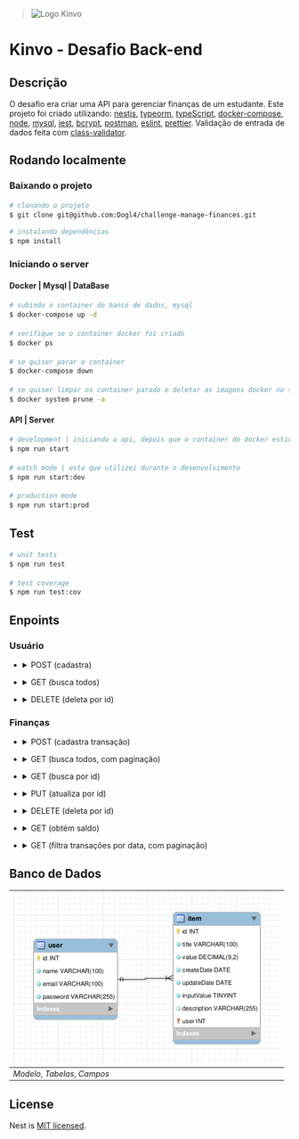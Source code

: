 
> ![Logo Kinvo](https://github.com/cbfranca/kinvo-front-end-test/blob/master/logo.svg)


# Kinvo - Desafio Back-end

## Descrição

O desafio era criar uma API para gerenciar finanças de um estudante. Este projeto foi criado utilizando: [nestjs](https://docs.nestjs.com/#alternatives "doc nestjs"), [typeorm](https://typeorm.io/ "doc typeorm"), [typeScript](https://www.typescriptlang.org/ "doc typescript"), [docker-compose](https://docs.docker.com/compose/overview/ "doc docker-compose"), [node](https://nodejs.org/en/ "doc node"), [mysql](https://www.mysql.com/ "doc mysql"), [jest](https://jestjs.io/ "doc jest"), [bcrypt](https://www.npmjs.com/package/bcrypt "doc bcrypt"), [postman](https://www.postman.com/ "doc postman"), [eslint](https://eslint.org/ "doc eslint"), [prettier](https://prettier.io/ "doc prettier"). Validação de entrada de dados feita com [class-validator](https://www.npmjs.com/package/class-validator "docs class-validator").

## Rodando localmente

### Baixando o projeto

```bash
# clonando o projeto
$ git clone git@github.com:Dogl4/challenge-manage-finances.git
```

```bash
# instalando dependências
$ npm install
```

### Iniciando o server

#### Docker | Mysql | DataBase

```bash
# subindo o container do banco de dados, mysql
$ docker-compose up -d

# verifique se o container docker foi criado
$ docker ps

# se quiser parar o container
$ docker-compose down

# se quiser limpar os container parado e deletar as imagens docker no seu pc
$ docker system prune -a
```

#### API | Server

```bash
# development | iniciando a api, depois que o container do docker estiver ativo
$ npm run start

# watch mode | esta que utilizei durante o desenvolvimento
$ npm run start:dev

# production mode
$ npm run start:prod
```

## Test

```bash
# unit tests
$ npm run test

# test coverage
$ npm run test:cov
```

## Enpoints

### Usuário

- <details>
      <summary>POST (cadastra)</summary>

  - Url:
     - `/user`
     - Exemplo: `http://localhost:3000/user`

  - Request:
    - Body

        ```json
        {
            "name": "Dogl4",
            "email": "doougllas@kinvo.com",
            "password": "123456"
        }
        ```

  - Response: 
    - Status: `201 Created`
    - Body

      ```json
      {
          "message": "User created successfully"
      }
      ```

</details>

- <details>
      <summary>GET (busca todos)</summary>

  - Url:
     - `/user`
     - Exemplo: `http://localhost:3000/user`

  - Response: 
    - Status: `200 OK`
    - Body

      ```json
      [
          {
              "id": 1,
              "name": "Dogl4",
              "email": "dogla@email.com",
              "password": "$2b$08$xO6ttGh0dmnBjDtIwR7gguETGOEACwquyE.RhzvP.E32zzy5FxEEO"
          }
      ]
      ```

</details>

- <details>
      <summary>DELETE (deleta por id)</summary>

  - Url:
    - `/user/:id`
    - Exemplo: `http://localhost:3000/user/1`

  - Response: 
    - Status: `204 No Content`

</details>

### Finanças

- <details>
      <summary>POST (cadastra transação)</summary>

  - Nota: somente cria se o campo `user` estiver um id de usuário for valido no banco de dados, então tem que cadastrar um usuário primeiro e obter o id dele para criar o item(transação). O campo `inputValue` é um booleano, se for true é uma transação de entrada, se for false é uma transação de saída.

  - Url:
     - `/item`
     - Exemplo: `http://localhost:3000/item`

  - Request:
    - Body

        ```json
        {
            "title": "Salário",
            "value": 3000.1,
            "inputValue": true,
            "user": 1
        }
        ```

  - Response: 
    - Status: `201 Created`
    - Body

      ```json
      {
          "createdDate": "2022-07-10T05:03:45.344Z",
          "title": "Salário",
          "value": "3000.1",
          "inputValue": true,
          "user": 1,
          "updatedDate": null,
          "id": 8,
          "description": ""
      }
      ```

</details>

- <details>
      <summary>GET (busca todos, com paginação)</summary>

  - Nota: page e limit é opcional, onde page é a página e limit é o limite de itens por página. O padrão é page 1 e limit 10, se não informar page ou limit.

  - Url:
     - `/item` ou `/item?&page=page&limit=limit`
     - Exemplo: `http://localhost:3000/item`
     - Exemplo: `http://localhost:3000/item?&page=1&limit=200`

  - Response: 
    - Status: `200 OK`
    - Body

      ```json
      {
          "infoPage": {
              "totalPage": 1,
              "currentPage": 1,
              "totalItems": 1,
              "itemsPerPage": 10
          },
          "data": [
              {
                  "id": 8,
                  "title": "Salário",
                  "value": "3000.1",
                  "createdDate": "2022-07-10 05:03:45.344",
                  "updatedDate": null,
                  "inputValue": true,
                  "description": ""
              }
          ]
      }
      ```

</details>

- <details>
      <summary>GET (busca por id)</summary>

  - Url:
    - `/item/:id`
    - Exemplo: `http://localhost:3000/item/1`

  - Response: 
    - Status: `200 OK`
    - Body

      ```json
      {
          "infoPage": {
              "totalPage": 1,
              "currentPage": 1,
              "totalItems": 1,
              "itemsPerPage": 10
          },
          "data": [
              {
                  "id": 1,
                  "title": "Salário",
                  "value": "3000.1",
                  "createdDate": "2022-07-10 05:03:45.344",
                  "updatedDate": null,
                  "inputValue": true,
                  "description": ""
              }
          ]
      }
      ```

</details>

- <details>
      <summary>PUT (atualiza por id)</summary>

  - Url:
    - `/item/:id`
    - Exemplo: `http://localhost:3000/item/1`

  - Request:
    - Params, exemplo: `/item/1`
    - Body

        ```json
        {
            "title": "Comida",
            "value": 20.05,
            "inputValue": false,
            "user": 1
        }
        ```

  - Response: 
    - Status: `202 Accepted`
    - Body

      ```json
        {
            "id": 1,
            "title": "Comida",
            "value": "20.05",
            "createdDate": "2022-07-10 05:28:11.485",
            "updatedDate": "2022-07-10 05:29:19.876",
            "inputValue": false,
            "description": ""
        }
      ```

</details>

- <details>
      <summary>DELETE (deleta por id)</summary>

  - Url:
    - `/item/:id`
    - Exemplo: `http://localhost:3000/item/1`

  - Request:
    - Params, exemplo: `/item/1`

  - Response: 
    - Status: `204 No Content`

</details>

- <details>
      <summary>GET (obtém saldo)</summary>

  - Url:
    - `/item/balance`
    - Exemplo: `http://localhost:3000/item/balance`

  - Response: 
    - Status: `200 OK`
    - Body

      ```json
      {
          "balance": 0
      }
      ```

      ```json
      {
          "balance": 3000.1
      }
      ```

</details>

- <details>
      <summary>GET (filtra transações por data, com paginação)</summary>

  - Nota: page e limit é opcional, onde page é a página e limit é o limite de itens por página. O padrão é page 1 e limit 10, se não informar page ou limit.

  - Url:
    - `/item/filterByDate/:dateInit/to/:dateEnd` ou `/item/filterByDate/:dateInit/to/:dateEnd?&page=page&limit=limit`
    - Exemplo: `http://localhost:3000/item/filterByDate/2020-07-10/to/2020-07-10`
    - Exemplo: `http://localhost:3000/item/filterByDate/2020-07-10/to/2020-07-10?&page=1&limit=200`

  - Response:
    - Status: `202 Accepted`
    - Body

      ```json
      {
          "infoPage": {
              "totalPage": 1,
              "currentPage": 1,
              "totalItems": 5,
              "itemsPerPage": 200
          },
          "data": [
              {
                  "id": 6,
                  "title": "Salário",
                  "value": "3000.1",
                  "createdDate": "2022-07-10 05:42:56.588",
                  "updatedDate": null,
                  "inputValue": true,
                  "description": ""
              },
              {
                  "id": 7,
                  "title": "Salário",
                  "value": "3000.1",
                  "createdDate": "2022-07-10 05:42:57.163",
                  "updatedDate": null,
                  "inputValue": true,
                  "description": ""
              },
              {
                  "id": 8,
                  "title": "Salário",
                  "value": "3000.1",
                  "createdDate": "2022-07-10 05:42:57.673",
                  "updatedDate": null,
                  "inputValue": true,
                  "description": ""
              },
              {
                  "id": 9,
                  "title": "Salário",
                  "value": "3000.1",
                  "createdDate": "2022-07-10 05:42:59.691",
                  "updatedDate": null,
                  "inputValue": true,
                  "description": ""
              },
              {
                  "id": 10,
                  "title": "Salário",
                  "value": "3000.1",
                  "createdDate": "2022-07-10 05:43:00.472",
                  "updatedDate": null,
                  "inputValue": true,
                  "description": ""
              }
          ]
      }
      ```

</details>

## Banco de Dados

| ![Banco de Dados](./src/image/database.png) |
|-----------------------------------------|
| _Modelo_,  _Tabelas_,  _Campos_         |
## License

  Nest is [MIT licensed](https://github.com/nestjs/nest/blob/master/LICENSE).
